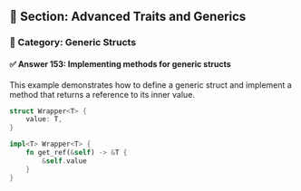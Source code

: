 ## 📘 Section: Advanced Traits and Generics  
### 🔹 Category: Generic Structs  
#### ✅ Answer 153: Implementing methods for generic structs

This example demonstrates how to define a generic struct and implement a method that returns a reference to its inner value.

```rust
struct Wrapper<T> {
    value: T,
}

impl<T> Wrapper<T> {
    fn get_ref(&self) -> &T {
        &self.value
    }
}
```
